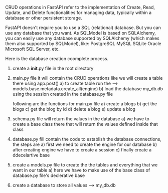 CRUD operations in FastAPI refer to the implementation of Create, Read, Update, and Delete functionalities for managing data, typically within a database or other persistent storage.

FastAPI doesn't require you to use a SQL (relational) database. But you can use any database that you want.
As SQLModel is based on SQLAlchemy, you can easily use any database supported by SQLAlchemy (which makes them also supported by SQLModel), like: PostgreSQL MySQL SQLite Oracle Microsoft SQL Server, etc.

Here is the database creation coomplete process.

1. create a **init**.py file in the root directory

2. main.py file it will contain the CRUD operations like we will create a table there using app.post()
   a) to create table run the --> models.base.metadata.create_all(engine)
   b) load the database my_db.db using the session created in the database.py file

   following are the functions for main.py file
   a) create a blogs
   b) get the blogs
   c) get the blog by id
   d) delete a blog
   e) update a blog

3. schema.py file will return the values in the database
   a) we have to create a base class there that will return the values defined inside that class

4. database.py fill contain the code to establish the database connections, the steps are
   a) first we need to create the engine for our database
   b) after creating engine we have to create a session
   c) finally create a ddecelartive base

5. create a models.py file to create the the tables and everything that we want in our table
   a) here we have to make use of the base class of database.py file's declerative base

6. create a database to store all values --> my_db.db
